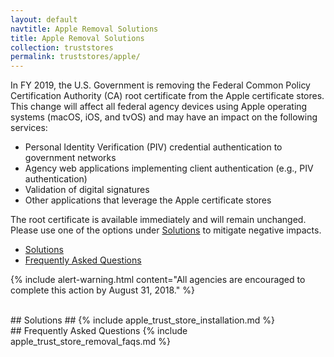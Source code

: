 ```yaml
---
layout: default
navtitle: Apple Removal Solutions
title: Apple Removal Solutions
collection: truststores
permalink: truststores/apple/
---
```

In FY 2019, the U.S. Government is removing the Federal Common Policy Certification Authority (CA) root certificate from the Apple certificate stores. This change will affect all federal agency devices using Apple operating systems (macOS, iOS, and tvOS) and may have an impact on the following services:  

- Personal Identity Verification (PIV) credential authentication to government networks
- Agency web applications implementing client authentication (e.g., PIV authentication)
- Validation of digital signatures
- Other applications that leverage the Apple certificate stores

The root certificate is available immediately and will remain unchanged. Please use one of the options under [Solutions](#solutions) to mitigate negative impacts. 
- [Solutions](#solutions)
- [Frequently Asked Questions](#frequently-asked-questions)

{% include alert-warning.html content="All agencies are encouraged to complete this action by August 31, 2018." %} 

<br>
## Solutions ##
{% include apple_trust_store_installation.md %}

<br>
## Frequently Asked Questions 
{% include apple_trust_store_removal_faqs.md %}
